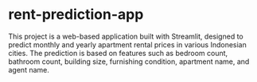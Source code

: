 # rent-prediction-app
This project is a web-based application built with Streamlit, designed to predict monthly and yearly apartment rental prices in various Indonesian cities. The prediction is based on features such as bedroom count, bathroom count, building size, furnishing condition, apartment name, and agent name.
